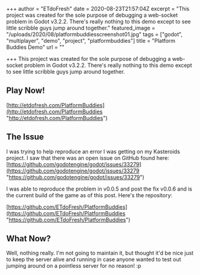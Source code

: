 +++
author = "ETdoFresh"
date = 2020-08-23T21:57:04Z
excerpt = "This project was created for the sole purpose of debugging a web-socket problem in Godot v3.2.2. There's really nothing to this demo except to see little scribble guys jump around together."
featured_image = "/uploads/2020/08/platformbuddiesscreenshot01.jpg"
tags = ["godot", "multiplayer", "demo", "project", "platformbuddies"]
title = "Platform Buddies Demo"
url = ""

+++
This project was created for the sole purpose of debugging a web-socket problem in Godot v3.2.2. There's really nothing to this demo except to see little scribble guys jump around together.

## Play Now!

[http://etdofresh.com/PlatformBuddies](http://etdofresh.com/PlatformBuddies "http://etdofresh.com/PlatformBuddies")

## The Issue

I was trying to help reproduce an error I was getting on my Kasteroids project. I saw that there was an open issue on GitHub found here: [https://github.com/godotengine/godot/issues/33279](https://github.com/godotengine/godot/issues/33279 "https://github.com/godotengine/godot/issues/33279")

I was able to reproduce the problem in v0.0.5 and post the fix v0.0.6 and is the current build of the game as of this post. Here's the repository:

[https://github.com/ETdoFresh/PlatformBuddies](https://github.com/ETdoFresh/PlatformBuddies "https://github.com/ETdoFresh/PlatformBuddies")

## What Now?

Well, nothing really. I'm not going to maintain it, but thought it'd be nice just to keep the server alive and running in case anyone wanted to test out jumping around on a pointless server for no reason! :p